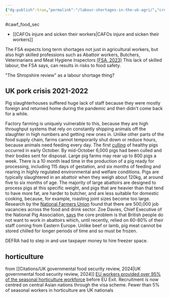 ```yaml
---
{"dg-publish":true,"permalink":"/labour-shortages-in-the-uk-agri/","created":"2024-12-04T13:56:58.988+00:00","updated":"2025-09-29T00:19:20.981+01:00"}
---
```


#cawf_food_sec 

- [[CAFOs injure and sicken their workers\|CAFOs injure and sicken their workers]]

The FSA expects long term shortages not just in agricultural workers, but also high skilled professions such as Abattoir workers, Butchers, Veterinarians and Meat Hygiene Inspectors [(FSA, 2023)](https://www.food.gov.uk/print/pdf/node/17681)  This lack of skilled labour, the FSA says, can results in risks to food safety.

"The Shropshire review" as a labour shortage thing?
## UK pork crisis 2021-2022

Pig slaughterhouses suffered huge lack of staff because they were mostly foreign and returned home during the pandemic and then didn't come back for a while. 

Factory farming is uniquely vulnerable to this, because they are high throughput systems that rely on constantly shipping animals off the slaughter in high numbers and getting new ones in. Unlike other parts of the food supply chain, farms cannot temporarily shut down or reduce hours, because animals need feeding every day. The first [culling](https://inews.co.uk/news/politics/mass-culling-of-pigs-starts-as-boris-johnson-sparks-anger-over-bacon-sandwiches-comments-1234281) of healthy pigs occurred in early October. By mid-October 6,000 pigs had been culled and their bodies sent for disposal. Large pig farms may rear up to 800 pigs a week. There is a 10 month lead time in the production of a pig ready for processing, including 115 days of gestation, and six months of feeding and rearing in highly regulated environmental and welfare conditions. Pigs are typically slaughtered in an abattoir when they weigh about 120kg, at around five to six months of age. The majority of large abattoirs are designed to process pigs at this specific weight, and pigs that are heavier than that tend to have more fat, are harder to butcher, and are less suitable for domestic cooking, because, for example, roasting joint sizes become too large. Research by the [National Farmers Union](https://www.nfuonline.com/news/latest-news/food-chain-labour-shortages-what-you-need-to-know/) found that there are 500,000 job vacancies across the food and drink sector. Zoe Davies, Chief Executive of the National Pig Association, [says](https://www.newstatesman.com/the-business-interview/2021/10/ministers-just-went-blindly-ahead-the-woman-trying-to-stop-a-mass-cull-of-britains-pigs) the core problem is that British people do not want to work in abattoirs which, until recently, relied on 60-80% of their staff coming from Eastern Europe. Unlike beef or lamb, pig meat cannot be stored chilled for longer periods of time and so must be frozen. 

DEFRA had to step in and use taxpayer money to hire freezer space.

## horticulture
from [[Citations/UK governmental food security review, 2024\|UK governmental food security review, 2024]]
[EU workers provided over 95% of the seasonal horticulture workforce](https://www.gov.uk/government/publications/independent-review-into-labour-shortages-in-the-food-supply-chain-government-response/independent-review-into-labour-shortages-in-the-food-supply-chain-government-response)
before EU Exit. Recruitment is now centred on central Asian nations through the
visa scheme. Fewer than 5% of seasonal workers in horticulture are UK nationals 


